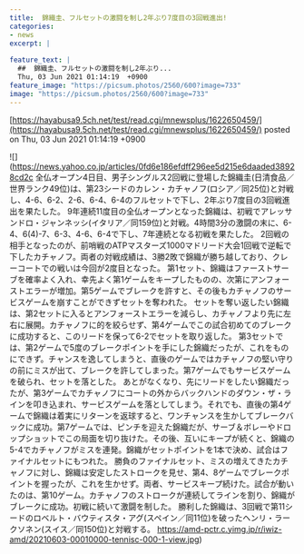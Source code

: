 ```yaml
---
title:  錦織圭、フルセットの激闘を制し2年ぶり7度目の3回戦進出!  
categories:
- news
excerpt: |
  
feature_text: |
  ##  錦織圭、フルセットの激闘を制し2年ぶり...
  Thu, 03 Jun 2021 01:14:19  +0900
feature_image: "https://picsum.photos/2560/600?image=733"
image: "https://picsum.photos/2560/600?image=733"
---
```


[https://hayabusa9.5ch.net/test/read.cgi/mnewsplus/1622650459/](https://hayabusa9.5ch.net/test/read.cgi/mnewsplus/1622650459/)
posted on Thu, 03 Jun 2021 01:14:19  +0900

<!--more-->

![](https://news.yahoo.co.jp/articles/0fd6e186efdff296ee5d215e6daaded38928cd2c 全仏オープン4日目、男子シングルス2回戦に登場した錦織圭(日清食品／世界ランク49位)は、第23シードのカレン・カチャノフ(ロシア／同25位)と対戦し、4-6、6-2、2-6、6-4、6-4のフルセットで下し、2年ぶり7度目の3回戦進出を果たした。 9年連続11度目の全仏オープンとなった錦織は、初戦でアレッサンドロ・ジャンネッシ(イタリア／同159位)と対戦。4時間3分の激闘の末に、6-4、6(4)-7、6-3、4-6、6-4で下し、7年連続となる初戦を果たした。 2回戦の相手となったのが、前哨戦のATPマスターズ1000マドリード大会1回戦で逆転で下したカチャノフ。両者の対戦成績は、3勝2敗で錦織が勝ち越しており、クレーコートでの戦いは今回が2度目となった。 第1セット、錦織はファーストサーブを確率よく入れ、幸先よく第1ゲームをキープしたものの、次第にアンフォーストエラーが増加。第5ゲームでブレークを許すと、その後もカチャノフのサービスゲームを崩すことができずセットを奪われた。 セットを奪い返したい錦織は、第2セットに入るとアンフォーストエラーを減らし、カチャノフより先に左右に展開。カチャノフに的を絞らせず、第4ゲームでこの試合初めてのブレークに成功すると、このリードを保って6-2でセットを取り返した。 第3セットでは、第2ゲームで5度のブレークポイントを手にした錦織だったが、これをものにできず。チャンスを逸してしまうと、直後のゲームではカチャノフの堅い守りの前にミスが出て、ブレークを許してしまった。第7ゲームでもサービスゲームを破られ、セットを落とした。 あとがなくなり、先にリードをしたい錦織だったが、第3ゲームでカチャノフにコートの外からバックハンドのダウン・ザ・ラインを叩き込まれ、サービスゲームを落としてしまう。それでも、直後の第4ゲームで錦織は着実にリターンを返球すると、ワンチャンスを生かしてブレークバックに成功。第7ゲームでは、ピンチを迎えた錦織だが、サーブ＆ボレーやドロップショットでこの局面を切り抜けた。その後、互いにキープが続くと、錦織の5-4でカチャノフがミスを連発。錦織がセットポイントを1本で決め、試合はファイナルセットにもつれた。 勝負のファイナルセット、ミスの増えてきたカチャノフに対し、錦織は安定したストロークを見せ、第4、8ゲームでブレークポイントを握ったが、これを生かせず。両者、サービスキープ続けた。試合が動いたのは、第10ゲーム。カチャノフのストロークが連続してラインを割り、錦織がブレークに成功。初戦に続いて激闘を制した。 勝利した錦織は、3回戦で第11シードのロベルト・バウティスタ・アグ(スペイン／同11位)を破ったヘンリ・ラークソネン(スイス／同150位)と対戦する。 https://amd-pctr.c.yimg.jp/r/iwiz-amd/20210603-00010000-tennisc-000-1-view.jpg)
